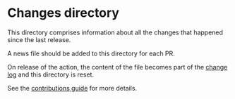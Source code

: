 <!--
Copyright (C) 2025 Arm Limited or its affiliates and Contributors. All rights reserved.
SPDX-License-Identifier: Apache-2.0
-->

# Changes directory

This directory comprises information about all the changes that happened since the last release.

A news file should be added to this directory for each PR.

On release of the action, the content of the file becomes part of the [change log](../CHANGELOG.md) and this directory is reset.

See the [contributions guide](../CONTRIBUTING.md) for more details.
